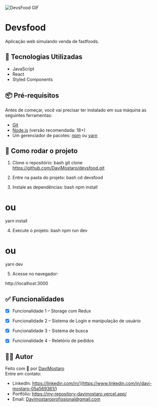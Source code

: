 ![DevsFood GIF](https://raw.githubusercontent.com/DaviMostaro/gif-assets/main/devsfood.gif)

# Devsfood
Aplicação web simulando venda de fastfoods.

## 🚀 Tecnologias Utilizadas
- JavaScript
- React
- Styled Components

## 📦 Pré-requisitos
Antes de começar, você vai precisar ter instalado em sua máquina as seguintes ferramentas:
- [Git](https://git-scm.com)
- [Node.js](https://nodejs.org/) (versão recomendada: 18+)
- Um gerenciador de pacotes: [npm](https://www.npmjs.com/) ou [yarn](https://yarnpkg.com/)

## 🔧 Como rodar o projeto
1. Clone o repositório:
bash
git clone https://github.com/DaviMostaro/devsfood.git


2. Entre na pasta do projeto:
bash
cd devsfood


3. Instale as dependências:
bash
npm install
# ou
yarn install


4. Execute o projeto:
bash
npm run dev
# ou
yarn dev


5. Acesse no navegador:

http://localhost:3000

## ✅ Funcionalidades
- [x] Funcionalidade 1 – Storage com Redux
- [x] Funcionalidade 2 – Sistema de Login e manipulação de usuário
- [x] Funcionalidade 3 - Sistema de busca
- [x] Funcionalidade 4 - Reletório de pedidos


## 👨‍💻 Autor
Feito com 💙 por [DaviMostaro](https://github.com/DaviMostaro)  
Entre em contato:
- LinkedIn: [https://linkedin.com/in/<seu-usuario>](https://linkedin.com/in/<seu-usuario>)](https://www.linkedin.com/in/davi-mostaro-05a569361/)
- Portfólio: https://my-repository-davimostaro.vercel.app/
- Email: Davimostaroprofissional@gmail.com
